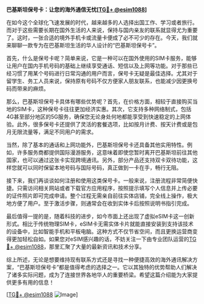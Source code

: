 **巴基斯坦保号卡：让您的海外通信无忧[[TG💪+ @esim1088](https://t.me/s/esim1088)]**

在如今这个全球化飞速发展的时代，越来越多的人选择出国工作、学习或者旅行。而对于这些需要长期在国外生活的人来说，保持与国内亲友的联系就显得尤为重要了。这时，一张合适的境外手机卡或流量卡便成了必不可少的存在。今天，我们就来聊聊一款专为在巴基斯坦生活的华人设计的“巴基斯坦保号卡”。

首先，什么是保号卡呢？简单来说，它是一种可以在国外使用的SIM卡服务，能够让用户在国内手机号码的基础上继续享受通话、短信以及上网等功能。对于那些已经习惯了用某个号码进行日常沟通的用户而言，保号卡无疑是最佳选择。尤其对于留学生、务工人员来说，保持原有号码不仅方便家人朋友联系，也能减少因更换号码而带来的麻烦。

那么，巴基斯坦保号卡具体有哪些优势呢？首先，在价格方面，相较于直接购买当地的SIM卡，这种保号卡往往更加经济实惠。其次，它支持多种网络制式，包括4G甚至部分地区的5G服务，确保您无论身处何地都能享受到快速稳定的上网体验。此外，很多保号卡还提供了灵活的套餐选项，比如按月计费、按天计费或是包月无限流量等，满足不同用户的需求。

当然，除了基本的通话和上网功能外，巴基斯坦保号卡还具备其他实用特性。例如，许多服务商都提供国际漫游服务，这意味着即使您暂时离开巴基斯坦前往其他国家，也可以通过这张卡实现跨境通讯。另外，部分产品还支持双卡双待功能，这样您就可以同时保留本地号码与国际号码，真正做到一卡在手，畅行无阻。

接下来，我们再谈谈如何注册和使用这类保号卡。一般来说，注册流程非常简便快捷。只需访问相关网站或者下载官方应用程序，按照提示填写个人信息并上传必要的证件照片即可完成申请。整个过程无需亲自前往实体店铺，完全线上操作，极大地方便了用户。至于激活步骤，则通常会在收到实体卡后按照说明书指引完成。

最后值得一提的是，随着科技的进步，如今市面上还出现了虚拟eSIM卡这一创新形式。相比于传统物理SIM卡，eSIM卡无需实体卡片就能直接安装到支持该技术的设备中，比如智能手机和平板电脑。这种方式不仅节省空间，而且更换运营商变得更加轻松自如。如果您对eSIM感兴趣的话，不妨关注一下由专业团队运营的[TG💪+ @esim1088](https://t.me/s/esim1088)，那里汇聚了大量的最新资讯和技术分享。

综上所述，无论是想要维持现有联系方式还是寻找一种便捷高效的海外通讯解决方案，“巴基斯坦保号卡”都是值得考虑的选择之一。它以其独特的优势帮助人们解决了诸多实际问题，成为了连接世界各地华人的重要桥梁。希望这篇介绍能为大家提供更多有用的信息！

[[TG💪+ @esim1088](https://t.me/s/esim1088) ![Image](https://i.postimg.cc/4NQfJmqS/Snipaste-2025-05-13-00-14-12.png)]
